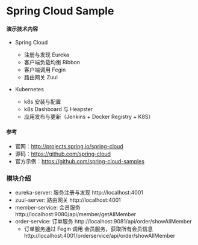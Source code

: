 # Spring Cloud Sample

#### 演示技术内容
- Spring Cloud
  - 注册与发现 Eureka
  - 客户端负载均衡 Ribbon
  - 客户端调用 Fegin
  - 路由网关 Zuul

- Kubernetes
  - k8s 安装与配置
  - k8s Dashboard 与 Heapster
  - 应用发布与更新（Jenkins + Docker Registry + K8S）
  
#### 参考
- 官网：http://projects.spring.io/spring-cloud
- 源码：https://github.com/spring-cloud
- 官方示例：https://github.com/spring-cloud-samples

### 模块介绍
- eureka-server: 服务注册与发现 http://localhost:4001
- zuul-server: 路由网关 http://localhost:4001
- member-service: 会员服务 http://localhost:9080/api/member/getAllMember
- order-service: 订单服务 http://localhost:9081/api/order/showAllMember
  - 订单服务通过 Fegin 调用 会员服务，获取所有会员信息 http://localhost:4001/orderservice/api/order/showAllMember

